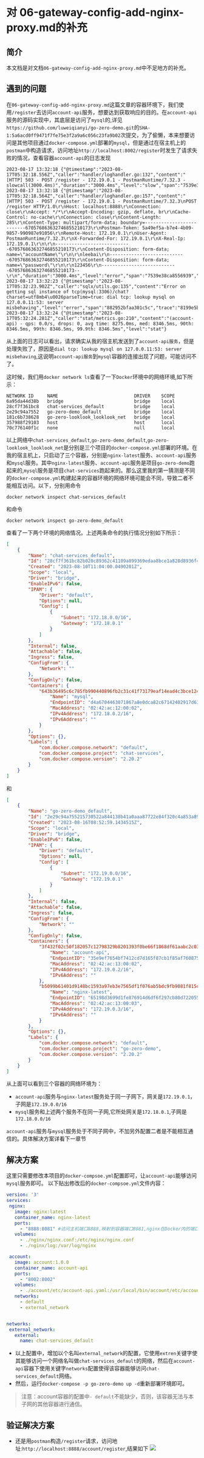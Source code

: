 # 对 06-gateway-config-add-nginx-proxy.md的补充
## 简介
本文档是对文档`06-gateway-config-add-nginx-proxy.md`中不足地方的补充。
## 遇到的问题
在`06-gateway-config-add-nginx-proxy.md`这篇文章的容器环境下，我们使用`/register`去访问`account-api`服务，想要达到获取响应的目的。在`account-api`服务的源码实现中，其底层是访问了`mysql`的,详见`https://github.com/luweiqianyi/go-zero-demo.git`的`SHA-1:5a6acd0ff9471f7fe75e3f2a9a6c056c23fa9b02`次提交，为了偷懒，本来想要访问是其他项目通过`docker-compose.yml`部署的`mysql`，但是通过在宿主机上的`postman`中构造请求，访问地址`http://localhost:8002/register`时发生了请求失败的情况，查看容器`account-api`的日志发现
```log
2023-08-17 13:32:18 {"@timestamp":"2023-08-17T05:32:18.556Z","caller":"handler/loghandler.go:132","content":"[HTTP] 503 - POST /register - 172.19.0.1 - PostmanRuntime/7.32.3 - slowcall(3000.4ms)","duration":"3000.4ms","level":"slow","span":"7539e38ca8556939","trace":"8199e5be82391ae56ebd34db19591dc7"}
2023-08-17 13:32:18 {"@timestamp":"2023-08-17T05:32:18.564Z","caller":"handler/loghandler.go:157","content":"[HTTP] 503 - POST /register - 172.19.0.1 - PostmanRuntime/7.32.3\nPOST /register HTTP/1.0\r\nHost: localhost:8888\r\nConnection: close\r\nAccept: */*\r\nAccept-Encoding: gzip, deflate, br\r\nCache-Control: no-cache\r\nConnection: close\r\nContent-Length: 285\r\nContent-Type: multipart/form-data; boundary=--------------------------670576863632746855210173\r\nPostman-Token: 5a49ef5a-b7e4-4b09-9857-990987e91056\r\nRemote-Host: 172.19.0.1\r\nUser-Agent: PostmanRuntime/7.32.3\r\nX-Forwarded-For: 172.19.0.1\r\nX-Real-Ip: 172.19.0.1\r\n\r\n----------------------------670576863632746855210173\r\nContent-Disposition: form-data; name=\"accountName\"\r\n\r\nleebai\r\n----------------------------670576863632746855210173\r\nContent-Disposition: form-data; name=\"password\"\r\n\r\n123456\r\n----------------------------670576863632746855210173--\r\n","duration":"3000.4ms","level":"error","span":"7539e38ca8556939","trace":"8199e5be82391ae56ebd34db19591dc7"}
2023-08-17 13:32:23 {"@timestamp":"2023-08-17T05:32:23.902Z","caller":"sqlx/utils.go:135","content":"Error on getting sql instance of tcp(mysql:3306)/chat?charset=utf8mb4\u0026parseTime=true: dial tcp: lookup mysql on 127.0.0.11:53: server misbehaving","level":"error","span":"882952bfaa301c5c","trace":"8199e5be82391ae56ebd34db19591dc7"}
2023-08-17 13:32:24 {"@timestamp":"2023-08-17T05:32:24.281Z","caller":"stat/metrics.go:210","content":"(account-api) - qps: 0.0/s, drops: 0, avg time: 8275.0ms, med: 8346.5ms, 90th: 8346.5ms, 99th: 8346.5ms, 99.9th: 8346.5ms","level":"stat"}
```
从上面的日志可以看出，请求确实从我的宿主机发送到了`account-api服务`，但是处理失败了，原因是`dial tcp: lookup mysql on 127.0.0.11:53: server misbehaving`,这说明`account-api服务`到`mysql`容器的连接出现了问题，可能访问不了。

这时候，我们用`docker network ls`查看了一下`Docker`环境中的网络环境,如下所示：
```
NETWORK ID     NAME                            DRIVER    SCOPE
6a95da44d38b   bridge                          bridge    local
28cf7f361bc8   chat-services_default           bridge    local
2e29c94a7552   go-zero-demo_default            bridge    local
181c6b738628   go-zero-looklook_looklook_net   bridge    local
357988f29103   host                            host      local
70c776140f1c   none                            null      local
```
以上网络中`chat-services_default`,`go-zero-demo_default`,`go-zero-looklook_looklook_net`是分别是三个项目的`docker-compose.yml`部署的环境。在我的宿主机上，只启动了三个容器，分别是`nginx-latest`服务、`account-api`服务和`mysql`服务。其中`nginx-latest`服务、`account-api`服务是项目`go-zero-demo`跑起来的,`mysql`服务是项目`chat-services`跑起来的。那么这里我的第一猜测是不同的`docker-compose.yml`构建起来的容器环境的网络环境可能会不同，导致二者不能相互访问。以下，分别用命令
```
docker network inspect chat-services_default
```
和命令
```
docker network inspect go-zero-demo_default
```
查看了一下两个环境的网络情况。上述两条命令的执行情况分别如下所示：
```json
[
    {
        "Name": "chat-services_default",
        "Id": "28cf7f361bc82b020c89362c41109a899369edaa8bce1a828d8936f42cd7e8d8",
        "Created": "2023-08-10T11:04:00.0490201Z",
        "Scope": "local",
        "Driver": "bridge",
        "EnableIPv6": false,
        "IPAM": {
            "Driver": "default",
            "Options": null,
            "Config": [
                {
                    "Subnet": "172.18.0.0/16",
                    "Gateway": "172.18.0.1"
                }
            ]
        },
        "Internal": false,
        "Attachable": false,
        "Ingress": false,
        "ConfigFrom": {
            "Network": ""
        },
        "ConfigOnly": false,
        "Containers": {
            "643b36495c6c785fb990440896fb2c31c41f73179eaf14ead4c3bce124eea355": {
                "Name": "mysql",
                "EndpointID": "d4a6704463071867a8e0dca82c67142402917d63c10e119820561e9d67c8e192",
                "MacAddress": "02:42:ac:12:00:02",
                "IPv4Address": "172.18.0.2/16",
                "IPv6Address": ""
            }
        },
        "Options": {},
        "Labels": {
            "com.docker.compose.network": "default",
            "com.docker.compose.project": "chat-services",
            "com.docker.compose.version": "2.20.2"
        }
    }
]
```
和
```json
[
    {
        "Name": "go-zero-demo_default",
        "Id": "2e29c94a755215730522a844138b41a0aaa87722e84f320c4a853a8928d5e5fb",
        "Created": "2023-08-16T08:52:59.1434515Z",
        "Scope": "local",
        "Driver": "bridge",
        "EnableIPv6": false,
        "IPAM": {
            "Driver": "default",
            "Options": null,
            "Config": [
                {
                    "Subnet": "172.19.0.0/16",
                    "Gateway": "172.19.0.1"
                }
            ]
        },
        "Internal": false,
        "Attachable": false,
        "Ingress": false,
        "ConfigFrom": {
            "Network": ""
        },
        "ConfigOnly": false,
        "Containers": {
            "3f432f02c50f182057c12798329b8201393f0be66f1868df61aabc2c039ba91c": {
                "Name": "account-api",
                "EndpointID": "35e9ef7654bf7412cd7d165f87cb1f85af760875b8c1afc204b4ffc6629508b0",
                "MacAddress": "02:42:ac:13:00:02",
                "IPv4Address": "172.19.0.2/16",
                "IPv6Address": ""
            },
            "b5099b61401d9148bc1593a97eb3e7565df1f076ab5bdc9fb9081f815cb7c7db": {
                "Name": "nginx-latest",
                "EndpointID": "65198d3699d1fe876914d6df6f297cb80d722055334cb20e4a79567496de6737",
                "MacAddress": "02:42:ac:13:00:03",
                "IPv4Address": "172.19.0.3/16",
                "IPv6Address": ""
            }
        },
        "Options": {},
        "Labels": {
            "com.docker.compose.network": "default",
            "com.docker.compose.project": "go-zero-demo",
            "com.docker.compose.version": "2.20.2"
        }
    }
]
```
从上面可以看到三个容器的网络环境为：
* `account-api`服务与`nginx-latest`服务处于同一子网下，网关是`172.19.0.1`，子网是`172.19.0.0/16`
* `mysql`服务和上述两个服务不在同一子网,它所处网关是`172.18.0.1`,子网是`172.18.0.0/16`

`account-api`服务与`mysql`服务处于不同子网中，不加另外配置二者是不能相互通信的。具体解决方案详看下一章节
 ## 解决方案
 这里只需要修改本项目的`docker-compsoe.yml`配置即可，让`account-api`能够访问`mysql`服务即可。
 以下贴出修改后的`docker-compsoe.yml`文件内容：
 ```yml
 version: '3'
services:
  nginx:
    image: nginx:latest
    container_name: nginx-latest
    ports:
      - "8888:8081" #访问主机端口8888,映射到容器端口8081,nginx在Docker内的端口为8081
    volumes:
      - ./nginx/nginx.conf:/etc/nginx/nginx.conf
      - ./nginx/log:/var/log/nginx

  account:
    image: account:1.0.0
    container_name: account-api
    ports:
      - "8002:8002"
    volumes:
      - ./account/etc/account-api.yaml:/usr/local/bin/account/etc/account-api.yaml
    networks:
      - default
      - external_network


networks:
  external_network:
    external:
      name: chat-services_default
 ```
 * 以上配置中，增加以个名叫`external_network`的配置，它使用`extren`关键字使其能够访问一个网络名叫做`chat-services_default`的网络，然后在`account-api`容器下使用关键字`networks`配置使得该容器能够访问`chat-services_default`网络。
 * 然后，运行`docker-compose -p go-zero-demo up -d`重新部署环境即可。
 > 注意：account容器的配置中`- default`不能缺少，否则，该容器无法与本子网的其他容器进行通信。

 ## 验证解决方案
 * 还是用`postman`构造`/register`请求，访问地址:`http://localhost:8888/account/register`,结果如下
 ![](./imgs/postaman-nginx-proxy-account-api-docker-network-communicate.png)